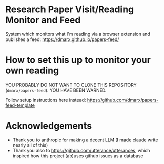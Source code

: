# Research Paper Visit/Reading Monitor and Feed

System which monitors what I'm reading via a browser extension and publishes a feed: https://dmarx.github.io/papers-feed/

# How to set this up to monitor your own reading

YOU PROBABLY DO NOT WANT TO CLONE THIS REPOSITORY (`dmarx/papers-feed`). YOU HAVE BEEN WARNED.

Follow setup instructions here instead: https://github.com/dmarx/papers-feed-template

# Acknowledgements

* Thank you to anthropic for making a decent LLM (I made claude write nearly all of this)
* Thank you also to https://github.com/utterance/utterances, which inspired how this project (ab)uses github issues as a database
